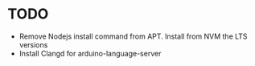 # TODO
- Remove Nodejs install command from APT. Install from NVM the LTS versions
- Install Clangd for arduino-language-server
